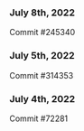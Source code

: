 ### July 8th, 2022

Commit #245340

### July 5th, 2022

Commit #314353


### July 4th, 2022

Commit #72281
